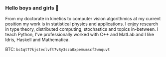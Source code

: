 ### Hello boys and girls 👋

From my doctorate in kinetics to computer vision algorithmics at my current position my work is in statistical physics and applications. I enjoy research in type theory, distributed computing, stochastics and topics in-between. I teach Python, I've professionally worked with C++ and MatLab and I like Idris, Haskell and Mathematica.

BTC: `bc1qt77kjsteclvft7v8y3sza0xpemumscf2wnquvt`

